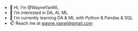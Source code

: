 - 👋 Hi, I’m @WayneYanWL
- 👀 I’m interested in DA, AI, ML
- 🌱 I’m currently learning DA & ML with Python & Pandas & SQL
- 📫 Reach me at wayne.yanwl@gmail.com

<!---
WayneYanWL/WayneYanWL is a ✨ special ✨ repository because its `README.md` (this file) appears on your GitHub profile.
You can click the Preview link to take a look at your changes.
--->
